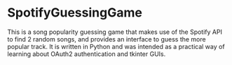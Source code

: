 # SpotifyGuessingGame
This is a song popularity guessing game that makes use of the Spotify API to find 2 random songs, and provides an interface to guess the more popular track.
It is written in Python and was intended as a practical way of learning about OAuth2 authentication and tkinter GUIs. 
